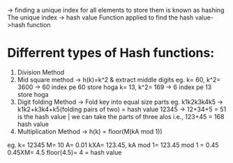 -> finding a unique index for all elements to store them is known as hashing
The unique index -> hash value
Function applied to find the hash value->hash function

# Differrent types of Hash functions:
1. Division Method
2. Mid square method -> h(k)=k^2 & extract middle digits
eg. k= 60, k^2= 3600 -> 60 index pe 60 store hoga
    k= 13, k^2= 169 -> 6 index pe 13 store hoga
3. Digit folding Method -> Fold key into equal size parts
eg. k1k2k3k4k5 -> k1k2+k3k4+k5(folding pairs of two) = hash value
    12345 -> 12+34+5 = 51 is the hash value | we can take the parts of three alos i.e., 123+45 = 168 hash value
4. Multiplication Method -> h(k) = floor(M(kA mod 1))
<!-- where, 0<A<1 M= no. of buckets in hash table -->
eg. k= 12345 M= 10 A= 0.01 
    kXA= 123.45, kA mod 1= 123.45 mod 1 = 0.45
    0.45XM= 4.5
    floor(4.5)= 4 = hash value